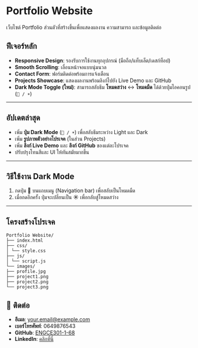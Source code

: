 # Portfolio Website

เว็บไซต์ Portfolio ส่วนตัวที่สร้างขึ้นเพื่อแสดงผลงาน ความสามารถ และข้อมูลติดต่อ

## ฟีเจอร์หลัก
- **Responsive Design**: รองรับการใช้งานทุกอุปกรณ์ (มือถือ/แท็บเล็ต/เดสก์ท็อป)
- **Smooth Scrolling**: เลื่อนหน้าจอแบบนุ่มนวล
- **Contact Form**: ฟอร์มติดต่อพร้อมการแจ้งเตือน
- **Projects Showcase**: แสดงผลงานพร้อมลิงก์ไปยัง Live Demo และ GitHub
- **Dark Mode Toggle (ใหม่)**: สามารถสลับธีม **โหมดสว่าง** ↔ **โหมดมืด** ได้ด้วยปุ่มไอคอนรูป (`🌙 / ☀️`)

---

## **อัปเดตล่าสุด**
- เพิ่ม **ปุ่ม Dark Mode** (`🌙 / ☀️`) เพื่อสลับธีมระหว่าง Light และ Dark
- เพิ่ม **รูปภาพตัวอย่างโปรเจค** (ในส่วน Projects)
- เพิ่ม **ลิงก์ Live Demo** และ **ลิงก์ GitHub** ของแต่ละโปรเจค
- ปรับปรุงโทนสีและ UI ให้ทันสมัยมากขึ้น

---

## **วิธีใช้งาน Dark Mode**
1. กดปุ่ม **🌙** บนแถบเมนู (Navigation bar) เพื่อสลับเป็นโหมดมืด
2. เมื่อกดอีกครั้ง ปุ่มจะเปลี่ยนเป็น **☀️** เพื่อกลับสู่โหมดสว่าง

---

## **โครงสร้างโปรเจค**
```
Portfolio Website/
├── index.html
├── css/
│ └── style.css
├── js/
│ └── script.js
└── images/
├── profile.jpg
├── project1.png
├── project2.png
└── project3.png
```
## 📧 **ติดต่อ**
- **อีเมล**: your.email@example.com
- **เบอร์โทรศัพท์**: 0649876543
- **GitHub**: [ENGCE301-1-68](https://github.com/ENGCE301-1-68)
- **LinkedIn**: [คลิกที่นี่](https://www.linkedin.com)

